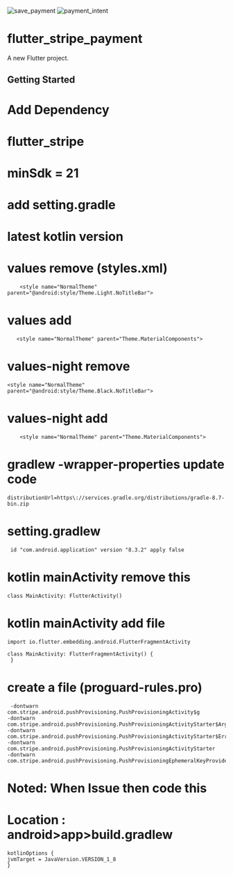![save_payment](https://github.com/user-attachments/assets/d7114307-9a99-4a55-8048-aa8b9f37d390)
![payment_intent](https://github.com/user-attachments/assets/1f2f8dd5-9488-4367-8421-406a8fdd5d8d)
# flutter_stripe_payment

A new Flutter project.

## Getting Started

# Add Dependency
# flutter_stripe
# minSdk = 21
# add setting.gradle 
# latest kotlin version
# values remove (styles.xml)
        <style name="NormalTheme" parent="@android:style/Theme.Light.NoTitleBar">
# values add
       <style name="NormalTheme" parent="Theme.MaterialComponents">

# values-night remove
    <style name="NormalTheme" parent="@android:style/Theme.Black.NoTitleBar">
# values-night add
        <style name="NormalTheme" parent="Theme.MaterialComponents">
# gradlew -wrapper-properties update code
    distributionUrl=https\://services.gradle.org/distributions/gradle-8.7-bin.zip

# setting.gradlew
     id "com.android.application" version "8.3.2" apply false

#  kotlin mainActivity remove this 
    class MainActivity: FlutterActivity()
#  kotlin mainActivity add file
    import io.flutter.embedding.android.FlutterFragmentActivity

    class MainActivity: FlutterFragmentActivity() {
     }

    
# create a file (proguard-rules.pro)
     -dontwarn com.stripe.android.pushProvisioning.PushProvisioningActivity$g
    -dontwarn com.stripe.android.pushProvisioning.PushProvisioningActivityStarter$Args
    -dontwarn com.stripe.android.pushProvisioning.PushProvisioningActivityStarter$Error
    -dontwarn com.stripe.android.pushProvisioning.PushProvisioningActivityStarter
    -dontwarn com.stripe.android.pushProvisioning.PushProvisioningEphemeralKeyProvider
  
# Noted: When Issue then code this 

# Location : android>app>build.gradlew
    kotlinOptions {
    jvmTarget = JavaVersion.VERSION_1_8
    }
